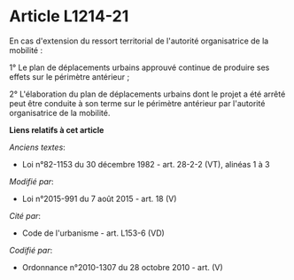 # Article L1214-21

En cas d'extension du ressort territorial de l'autorité organisatrice de la mobilité :

1° Le plan de déplacements urbains approuvé continue de produire ses effets sur le périmètre antérieur ;

2° L'élaboration du plan de déplacements urbains dont le projet a été arrêté peut être conduite à son terme sur le périmètre
antérieur par l'autorité organisatrice de la mobilité.

**Liens relatifs à cet article**

_Anciens textes_:

  - Loi n°82-1153 du 30 décembre 1982 - art. 28-2-2 (VT), alinéas 1 à 3

_Modifié par_:

  - Loi n°2015-991 du 7 août 2015 - art. 18 (V)

_Cité par_:

  - Code de l'urbanisme - art. L153-6 (VD)

_Codifié par_:

  - Ordonnance n°2010-1307 du 28 octobre 2010 - art. (V)
